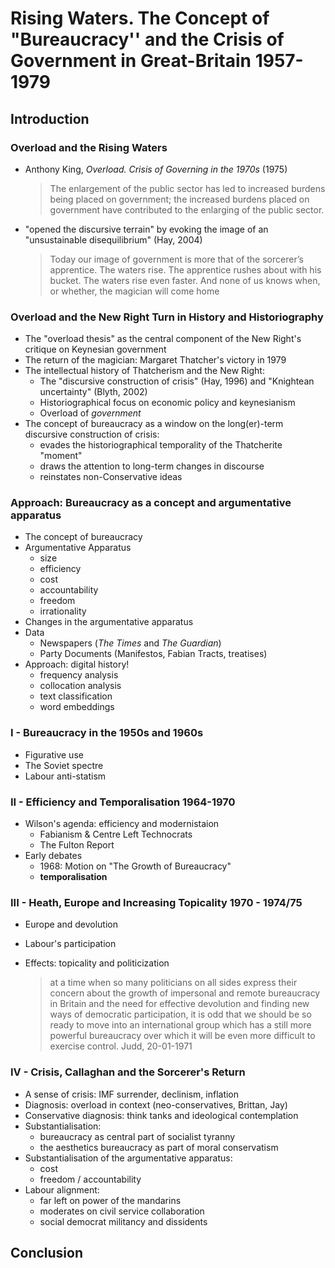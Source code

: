 # Rising Waters. The Concept of "Bureaucracy'' and the Crisis of Government in Great-Britain 1957-1979



## Introduction

### Overload and the Rising Waters

- Anthony King, *Overload. Crisis of Governing in the 1970s* (1975)

  > The enlargement of the public sector has led to increased burdens being placed on government; the increased burdens placed on government have contributed to the enlarging of the public sector.

- "opened the discursive terrain" by evoking the image of an "unsustainable disequilibrium" (Hay, 2004)

  > Today our image of government is more that of the sorcerer’s apprentice. The waters rise. The apprentice rushes about with his bucket. The waters rise even faster. And none of us knows when, or whether, the magician will come home

### Overload and the New Right Turn in History and Historiography

- The "overload thesis" as the central component of the New Right's critique on Keynesian government
- The return of the magician: Margaret Thatcher's victory in 1979
- The intellectual history of Thatcherism and the New Right: 
  - The "discursive construction of crisis" (Hay, 1996) and "Knightean uncertainty" (Blyth, 2002)
  - Historiographical focus on economic policy and keynesianism
  - Overload of *government*
- The concept of bureaucracy as a window on the long(er)-term discursive construction of crisis:
  - evades the historiographical temporality of the Thatcherite "moment"
  - draws the attention to long-term changes in discourse
  - reinstates non-Conservative ideas

### Approach: Bureaucracy as a concept and argumentative apparatus

- The concept of bureaucracy  
- Argumentative Apparatus
  - size
  - efficiency
  - cost
  - accountability
  - freedom
  - irrationality
- Changes in the argumentative apparatus
- Data
  - Newspapers (*The Times* and *The Guardian*)
  - Party Documents (Manifestos, Fabian Tracts, treatises)
- Approach: digital history!
  - frequency analysis
  - collocation analysis
  - text classification
  - word embeddings

### I - Bureaucracy in the 1950s and 1960s

- Figurative use
- The Soviet spectre
- Labour anti-statism



### II - Efficiency and Temporalisation 1964-1970

- Wilson's agenda: efficiency and modernistaion
  - Fabianism & Centre Left Technocrats
  - The Fulton Report
- Early debates
  - 1968: Motion on "The Growth of Bureaucracy"
  - **temporalisation**

### III - Heath, Europe and Increasing Topicality 1970 - 1974/75

- Europe and devolution
- Labour's participation
- Effects: topicality and politicization

  > at a time when so many politicians on all sides express their concern about the growth of impersonal and remote bureaucracy in Britain and the need for effective devolution and finding new ways of democratic participation, it is odd that we should be so ready to move into an international group which has a still more powerful bureaucracy over which it will be even more difficult to exercise control. Judd, 20-01-1971


### IV - Crisis, Callaghan and the Sorcerer's Return

- A sense of crisis: IMF surrender, declinism, inflation
- Diagnosis: overload in context (neo-conservatives, Brittan, Jay)
- Conservative diagnosis: think tanks and ideological contemplation
- Substantialisation:
	- bureaucracy as central part of socialist tyranny
	- the aesthetics bureaucracy as part of moral conservatism
- Substantialisation of the argumentative apparatus:
	- cost
	- freedom / accountability
- Labour alignment:
  - far left on power of the mandarins
  - moderates on civil service collaboration
  - social democrat militancy and dissidents



## Conclusion

